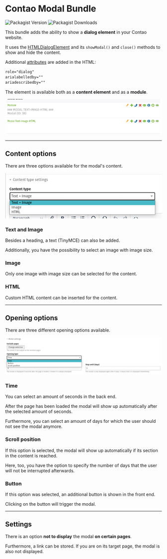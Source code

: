 # Contao Modal Bundle

![Packagist Version](https://img.shields.io/packagist/v/sowieso/contao-modal-bundle?label=version)
![Packagist Downloads](https://img.shields.io/packagist/dt/sowieso/contao-modal-bundle?color=brigthgreen)

This bundle adds the ability to show a **dialog element** in your Contao website.

It uses the [HTMLDialogElement](https://developer.mozilla.org/en-US/docs/Web/API/HTMLDialogElement) and its `showModal()` and `close()` methods to show and hide the content.

Additional [attributes](https://developer.mozilla.org/en-US/docs/Web/Accessibility/ARIA/Roles/dialog_role) are added in the HTML:
```html
role="dialog"
arialabelledby=""
ariadescribedby=""
```

The element is available both as a **content element** and as a **module**.

![elements](./doc/modal_bundle_elements.png)

---

## Content options

There are three options available for the modal's content.

![content_types](./doc/modal_bundle_content_types.png)

### Text and Image

Besides a heading, a text (TinyMCE) can also be added. 

Additionally, you have the possibility to select an image with image size.

### Image

Only one image with image size can be selected for the content.

### HTML

Custom HTML content can be inserted for the content.

---

## Opening options

There are three different opening options available.

![opening_types](./doc/modal_bundle_opening_types.png)

### Time
You can select an amount of seconds in the back end. 

After the page has been loaded the modal will show up automatically after the selected amount of seconds.

Furthermore, you can select an amount of days for which the user should not see the modal anymore.

### Scroll position

If this option is selected, the modal will show up automatically if its section in the content is reached.

Here, too, you have the option to specify the number of days that the user will not be interrupted afterwards.

### Button

If this option was selected, an additional button is shown in the front end.

Clicking on the button will trigger the modal.

---

## Settings

There is an option **not to display** the modal **on certain pages**.

Furthermore, a link can be stored. If you are on its target page, the modal is also not displayed.
